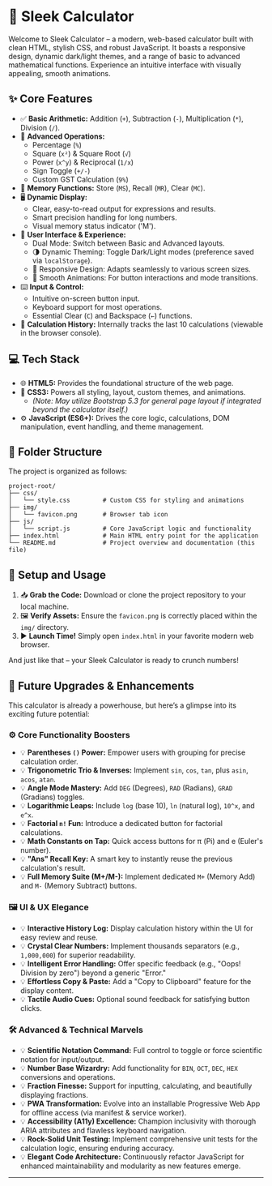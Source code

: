 # 🧮 Sleek Calculator

Welcome to Sleek Calculator – a modern, web-based calculator built with clean HTML, stylish CSS, and robust JavaScript. It boasts a responsive design, dynamic dark/light themes, and a range of basic to advanced mathematical functions. Experience an intuitive interface with visually appealing, smooth animations.

## ✨ Core Features

* ✅ **Basic Arithmetic:** Addition (`+`), Subtraction (`-`), Multiplication (`*`), Division (`/`).
* 🧠 **Advanced Operations:**
    * Percentage (`%`)
    * Square (`x²`) & Square Root (`√`)
    * Power (`x^y`) & Reciprocal (`1/x`)
    * Sign Toggle (`+/-`)
    * Custom GST Calculation (`9%`)
* 💾 **Memory Functions:** Store (`MS`), Recall (`MR`), Clear (`MC`).
* 🖥️ **Dynamic Display:**
    * Clear, easy-to-read output for expressions and results.
    * Smart precision handling for long numbers.
    * Visual memory status indicator ('M').
* 🎨 **User Interface & Experience:**
    * Dual Mode: Switch between Basic and Advanced layouts.
    * 🌗 Dynamic Theming: Toggle Dark/Light modes (preference saved via `localStorage`).
    * 📱 Responsive Design: Adapts seamlessly to various screen sizes.
    * 💫 Smooth Animations: For button interactions and mode transitions.
* ⌨️ **Input & Control:**
    * Intuitive on-screen button input.
    * Keyboard support for most operations.
    * Essential Clear (`C`) and Backspace (`←`) functions.
* 📜 **Calculation History:** Internally tracks the last 10 calculations (viewable in the browser console).

## 💻 Tech Stack

* 🌐 **HTML5:** Provides the foundational structure of the web page.
* 🎨 **CSS3:** Powers all styling, layout, custom themes, and animations.
    * *(Note: May utilize Bootstrap 5.3 for general page layout if integrated beyond the calculator itself.)*
* ⚙️ **JavaScript (ES6+):** Drives the core logic, calculations, DOM manipulation, event handling, and theme management.

## 📁 Folder Structure

The project is organized as follows:

```text
project-root/
├── css/
│   └── style.css         # Custom CSS for styling and animations
├── img/
│   └── favicon.png       # Browser tab icon
├── js/
│   └── script.js         # Core JavaScript logic and functionality
├── index.html            # Main HTML entry point for the application
└── README.md             # Project overview and documentation (this file)
```

## 🚀 Setup and Usage

1.  📥 **Grab the Code:** Download or clone the project repository to your local machine.
2.  🖼️ **Verify Assets:** Ensure the `favicon.png` is correctly placed within the `img/` directory.
3.  ▶️ **Launch Time!** Simply open `index.html` in your favorite modern web browser.

And just like that – your Sleek Calculator is ready to crunch numbers!

## 🔮 Future Upgrades & Enhancements

This calculator is already a powerhouse, but here’s a glimpse into its exciting future potential:

### ⚙️ Core Functionality Boosters
* 💡 **Parentheses `()` Power:** Empower users with grouping for precise calculation order.
* 💡 **Trigonometric Trio & Inverses:** Implement `sin`, `cos`, `tan`, plus `asin`, `acos`, `atan`.
* 💡 **Angle Mode Mastery:** Add `DEG` (Degrees), `RAD` (Radians), `GRAD` (Gradians) toggles.
* 💡 **Logarithmic Leaps:** Include `log` (base 10), `ln` (natural log), `10^x`, and `e^x`.
* 💡 **Factorial `n!` Fun:** Introduce a dedicated button for factorial calculations.
* 💡 **Math Constants on Tap:** Quick access buttons for π (Pi) and e (Euler's number).
* 💡 **"Ans" Recall Key:** A smart key to instantly reuse the previous calculation's result.
* 💡 **Full Memory Suite (M+/M-):** Implement dedicated `M+` (Memory Add) and `M-` (Memory Subtract) buttons.

### 🖼️ UI & UX Elegance
* 💡 **Interactive History Log:** Display calculation history within the UI for easy review and reuse.
* 💡 **Crystal Clear Numbers:** Implement thousands separators (e.g., `1,000,000`) for superior readability.
* 💡 **Intelligent Error Handling:** Offer specific feedback (e.g., "Oops! Division by zero") beyond a generic "Error."
* 💡 **Effortless Copy & Paste:** Add a "Copy to Clipboard" feature for the display content.
* 💡 **Tactile Audio Cues:** Optional sound feedback for satisfying button clicks.

### 🛠️ Advanced & Technical Marvels
* 💡 **Scientific Notation Command:** Full control to toggle or force scientific notation for input/output.
* 💡 **Number Base Wizardry:** Add functionality for `BIN`, `OCT`, `DEC`, `HEX` conversions and operations.
* 💡 **Fraction Finesse:** Support for inputting, calculating, and beautifully displaying fractions.
* 💡 **PWA Transformation:** Evolve into an installable Progressive Web App for offline access (via manifest & service worker).
* 💡 **Accessibility (A11y) Excellence:** Champion inclusivity with thorough ARIA attributes and flawless keyboard navigation.
* 💡 **Rock-Solid Unit Testing:** Implement comprehensive unit tests for the calculation logic, ensuring enduring accuracy.
* 💡 **Elegant Code Architecture:** Continuously refactor JavaScript for enhanced maintainability and modularity as new features emerge.

---